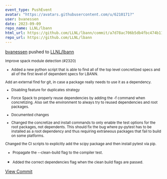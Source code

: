 ```yaml
---
event_type: PushEvent
avatar: "https://avatars.githubusercontent.com/u/6210171?"
user: bvanessen
date: 2023-09-09
repo_name: LLNL/lbann
html_url: https://github.com/LLNL/lbann/commit/a7d78ac706b5db4fbc474b11a4f119e8440cfc89
repo_url: https://github.com/LLNL/lbann
---
```


<a href='https://github.com/bvanessen' target='_blank'>bvanessen</a> pushed to <a href='https://github.com/LLNL/lbann' target='_blank'>LLNL/lbann</a>

<small>Improve spack module detection (#2320)

* Added a new python script that is able to find all of the top level
concretized specs and all of the first level of dependent specs for
LBANN.

Add an external find for git, in case a package really needs to use it
as a dependency.

* Disabling feature for duplicates strategy

* Force Spack to properly reuse dependencies by adding the -f command when concretizing.  Also set the environment to always try to reused dependencies and root packages.

* Documented changes

* Changed the concretize and install commands to only enable the test
options for the root packages, not dependents.  This should fix the
bug where py-pytest has to be installed as a root dependency and thus
requiring extraneous packages that fail to build on some platforms.

Changed the CI scripts to explicitly add the scipy package and then
install pytest via pip.

* Propagate the --clean-build flag to the compiler test.

* Added the correct dependencies flag when the clean build flags are
passed.</small>

<a href='https://github.com/LLNL/lbann/commit/a7d78ac706b5db4fbc474b11a4f119e8440cfc89' target='_blank'>View Commit</a>